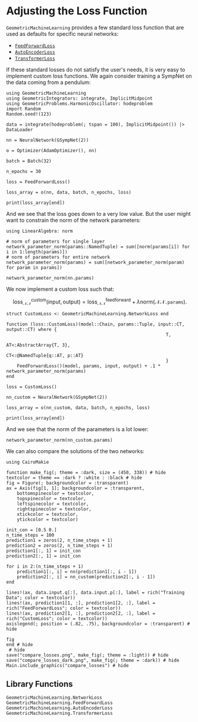 # Adjusting the Loss Function

`GeometricMachineLearning` provides a few standard loss function that are used as defaults for specific neural networks:
* [`FeedForwardLoss`](@ref)
* [`AutoEncoderLoss`](@ref)
* [`TransformerLoss`](@ref)

If these standard losses do not satisfy the user's needs, it is very easy to implement custom loss functions. We again consider training a SympNet on the data coming from a pendulum:

```@example change_loss
using GeometricMachineLearning
using GeometricIntegrators: integrate, ImplicitMidpoint
using GeometricProblems.HarmonicOscillator: hodeproblem
import Random
Random.seed!(123)

data = integrate(hodeproblem(; tspan = 100), ImplicitMidpoint()) |> DataLoader

nn = NeuralNetwork(GSympNet(2))

o = Optimizer(AdamOptimizer(), nn)

batch = Batch(32)

n_epochs = 30

loss = FeedForwardLoss()

loss_array = o(nn, data, batch, n_epochs, loss)

print(loss_array[end])
```

And we see that the loss goes down to a very low value. But the user might want to constrain the norm of the network parameters:

```@example change_loss
using LinearAlgebra: norm

# norm of parameters for single layer
network_parameter_norm(params::NamedTuple) = sum([norm(params[i]) for i in 1:length(params)])
# norm of parameters for entire network
network_parameter_norm(params) = sum([network_parameter_norm(param) for param in params])

network_parameter_norm(nn.params)
```

We now implement a custom loss such that:

```math
    \mathrm{loss}_\mathcal{NN}^\mathrm{custom}(\mathrm{input}, \mathrm{output}) = \mathrm{loss}_\mathcal{NN}^\mathrm{feedforward} + \lambda \mathrm{norm}(\mathcal{NN}\mathtt{.params}).
```

```@example change_loss
struct CustomLoss <: GeometricMachineLearning.NetworkLoss end

function (loss::CustomLoss)(model::Chain, params::Tuple, input::CT, output::CT) where {
                                                            T,
                                                            AT<:AbstractArray{T, 3}, 
                                                            CT<:@NamedTuple{q::AT, p::AT}
                                                            }
    FeedForwardLoss()(model, params, input, output) + .1 * network_parameter_norm(params)
end

loss = CustomLoss()

nn_custom = NeuralNetwork(GSympNet(2))

loss_array = o(nn_custom, data, batch, n_epochs, loss)

print(loss_array[end])
```

And we see that the norm of the parameters is a lot lower:

```@example change_loss
network_parameter_norm(nn_custom.params)
```

We can also compare the solutions of the two networks:

```@example change_loss
using CairoMakie

function make_fig(; theme = :dark, size = (450, 338)) # hide
textcolor = theme == :dark ? :white : :black # hide
fig = Figure(; backgroundcolor = :transparent)
ax = Axis(fig[1, 1]; backgroundcolor = :transparent, 
    bottomspinecolor = textcolor, 
    topspinecolor = textcolor,
    leftspinecolor = textcolor,
    rightspinecolor = textcolor,
    xtickcolor = textcolor, 
    ytickcolor = textcolor)

init_con = [0.5 0.]
n_time_steps = 100
prediction1 = zeros(2, n_time_steps + 1)
prediction2 = zeros(2, n_time_steps + 1)
prediction1[:, 1] = init_con
prediction2[:, 1] = init_con

for i in 2:(n_time_steps + 1)
    prediction1[:, i] = nn(prediction1[:, i - 1])
    prediction2[:, i] = nn_custom(prediction2[:, i - 1])
end

lines!(ax, data.input.q[:], data.input.p[:], label = rich("Training Data"; color = textcolor))
lines!(ax, prediction1[1, :], prediction1[2, :], label = rich("FeedForwardLoss"; color = textcolor))
lines!(ax, prediction2[1, :], prediction2[2, :], label = rich("CustomLoss"; color = textcolor))
axislegend(; position = (.82, .75), backgroundcolor = :transparent) # hide

fig
end # hide
 # hide
save("compare_losses.png", make_fig(; theme = :light)) # hide
save("compare_losses_dark.png", make_fig(; theme = :dark)) # hide
Main.include_graphics("compare_losses") # hide
```

## Library Functions

```@docs; canonical = false
GeometricMachineLearning.NetworkLoss
GeometricMachineLearning.FeedForwardLoss
GeometricMachineLearning.AutoEncoderLoss
GeometricMachineLearning.TransformerLoss
```